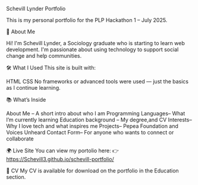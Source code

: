 Schevill Lynder Portfolio

This is my personal portfolio for the PLP Hackathon 1 – July 2025.

🧠 About Me

Hi! I'm Schevill Lynder, a Sociology graduate who is starting to learn web development. I'm passionate about using technology to support social change and help communities.

🛠️ What I Used This site is built with:

HTML
CSS
No frameworks or advanced tools were used — just the basics as I continue learning.

📚 What’s Inside

About Me – A short intro about who I am
Programming Languages– What I’m currently learning
Education background – My degree,and CV
Interests– Why I love tech and what inspires me
Projects– Pepea Foundation and Voices Unheard
Contact Form– For anyone who wants to connect or collaborate

🌍 Live Site You can view my portolio here: 👉 https://Schevill3.github.io/schevill-portfolio/

📄 CV My CV is available for download on the portfolio in the Education section.
